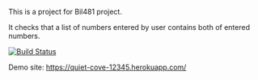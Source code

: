 This is a project for Bil481 project.

It checks that a list of numbers entered by user contains both of entered numbers.

[![Build Status](https://app.travis-ci.com/Grabus61/Bil481_App.svg?branch=main)](https://app.travis-ci.com/Grabus61/Bil481_App)

Demo site: https://quiet-cove-12345.herokuapp.com/